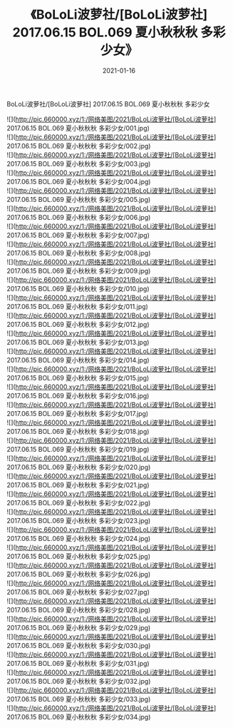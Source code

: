 ﻿---
layout: post
title:  《BoLoLi波萝社/[BoLoLi波萝社] 2017.06.15 BOL.069 夏小秋秋秋 多彩少女》
date:   2021-01-16
img: http://pic.660000.xyz/1:/网络美图/2021/BoLoLi波萝社/[BoLoLi波萝社] 2017.06.15 BOL.069 夏小秋秋秋 多彩少女/000.jpg
categories: [美女, 清纯, 唯美]
---

BoLoLi波萝社/[BoLoLi波萝社] 2017.06.15 BOL.069 夏小秋秋秋 多彩少女

 ![](http://pic.660000.xyz/1:/网络美图/2021/BoLoLi波萝社/[BoLoLi波萝社] 2017.06.15 BOL.069 夏小秋秋秋 多彩少女/001.jpg) <br>![](http://pic.660000.xyz/1:/网络美图/2021/BoLoLi波萝社/[BoLoLi波萝社] 2017.06.15 BOL.069 夏小秋秋秋 多彩少女/002.jpg) <br>![](http://pic.660000.xyz/1:/网络美图/2021/BoLoLi波萝社/[BoLoLi波萝社] 2017.06.15 BOL.069 夏小秋秋秋 多彩少女/003.jpg) <br>![](http://pic.660000.xyz/1:/网络美图/2021/BoLoLi波萝社/[BoLoLi波萝社] 2017.06.15 BOL.069 夏小秋秋秋 多彩少女/004.jpg) <br>![](http://pic.660000.xyz/1:/网络美图/2021/BoLoLi波萝社/[BoLoLi波萝社] 2017.06.15 BOL.069 夏小秋秋秋 多彩少女/005.jpg) <br>![](http://pic.660000.xyz/1:/网络美图/2021/BoLoLi波萝社/[BoLoLi波萝社] 2017.06.15 BOL.069 夏小秋秋秋 多彩少女/006.jpg) <br>![](http://pic.660000.xyz/1:/网络美图/2021/BoLoLi波萝社/[BoLoLi波萝社] 2017.06.15 BOL.069 夏小秋秋秋 多彩少女/007.jpg) <br>![](http://pic.660000.xyz/1:/网络美图/2021/BoLoLi波萝社/[BoLoLi波萝社] 2017.06.15 BOL.069 夏小秋秋秋 多彩少女/008.jpg) <br>![](http://pic.660000.xyz/1:/网络美图/2021/BoLoLi波萝社/[BoLoLi波萝社] 2017.06.15 BOL.069 夏小秋秋秋 多彩少女/009.jpg) <br>![](http://pic.660000.xyz/1:/网络美图/2021/BoLoLi波萝社/[BoLoLi波萝社] 2017.06.15 BOL.069 夏小秋秋秋 多彩少女/010.jpg) <br>![](http://pic.660000.xyz/1:/网络美图/2021/BoLoLi波萝社/[BoLoLi波萝社] 2017.06.15 BOL.069 夏小秋秋秋 多彩少女/011.jpg) <br>![](http://pic.660000.xyz/1:/网络美图/2021/BoLoLi波萝社/[BoLoLi波萝社] 2017.06.15 BOL.069 夏小秋秋秋 多彩少女/012.jpg) <br>![](http://pic.660000.xyz/1:/网络美图/2021/BoLoLi波萝社/[BoLoLi波萝社] 2017.06.15 BOL.069 夏小秋秋秋 多彩少女/013.jpg) <br>![](http://pic.660000.xyz/1:/网络美图/2021/BoLoLi波萝社/[BoLoLi波萝社] 2017.06.15 BOL.069 夏小秋秋秋 多彩少女/014.jpg) <br>![](http://pic.660000.xyz/1:/网络美图/2021/BoLoLi波萝社/[BoLoLi波萝社] 2017.06.15 BOL.069 夏小秋秋秋 多彩少女/015.jpg) <br>![](http://pic.660000.xyz/1:/网络美图/2021/BoLoLi波萝社/[BoLoLi波萝社] 2017.06.15 BOL.069 夏小秋秋秋 多彩少女/016.jpg) <br>![](http://pic.660000.xyz/1:/网络美图/2021/BoLoLi波萝社/[BoLoLi波萝社] 2017.06.15 BOL.069 夏小秋秋秋 多彩少女/017.jpg) <br>![](http://pic.660000.xyz/1:/网络美图/2021/BoLoLi波萝社/[BoLoLi波萝社] 2017.06.15 BOL.069 夏小秋秋秋 多彩少女/018.jpg) <br>![](http://pic.660000.xyz/1:/网络美图/2021/BoLoLi波萝社/[BoLoLi波萝社] 2017.06.15 BOL.069 夏小秋秋秋 多彩少女/019.jpg) <br>![](http://pic.660000.xyz/1:/网络美图/2021/BoLoLi波萝社/[BoLoLi波萝社] 2017.06.15 BOL.069 夏小秋秋秋 多彩少女/020.jpg) <br>![](http://pic.660000.xyz/1:/网络美图/2021/BoLoLi波萝社/[BoLoLi波萝社] 2017.06.15 BOL.069 夏小秋秋秋 多彩少女/021.jpg) <br>![](http://pic.660000.xyz/1:/网络美图/2021/BoLoLi波萝社/[BoLoLi波萝社] 2017.06.15 BOL.069 夏小秋秋秋 多彩少女/022.jpg) <br>![](http://pic.660000.xyz/1:/网络美图/2021/BoLoLi波萝社/[BoLoLi波萝社] 2017.06.15 BOL.069 夏小秋秋秋 多彩少女/023.jpg) <br>![](http://pic.660000.xyz/1:/网络美图/2021/BoLoLi波萝社/[BoLoLi波萝社] 2017.06.15 BOL.069 夏小秋秋秋 多彩少女/024.jpg) <br>![](http://pic.660000.xyz/1:/网络美图/2021/BoLoLi波萝社/[BoLoLi波萝社] 2017.06.15 BOL.069 夏小秋秋秋 多彩少女/025.jpg) <br>![](http://pic.660000.xyz/1:/网络美图/2021/BoLoLi波萝社/[BoLoLi波萝社] 2017.06.15 BOL.069 夏小秋秋秋 多彩少女/026.jpg) <br>![](http://pic.660000.xyz/1:/网络美图/2021/BoLoLi波萝社/[BoLoLi波萝社] 2017.06.15 BOL.069 夏小秋秋秋 多彩少女/027.jpg) <br>![](http://pic.660000.xyz/1:/网络美图/2021/BoLoLi波萝社/[BoLoLi波萝社] 2017.06.15 BOL.069 夏小秋秋秋 多彩少女/028.jpg) <br>![](http://pic.660000.xyz/1:/网络美图/2021/BoLoLi波萝社/[BoLoLi波萝社] 2017.06.15 BOL.069 夏小秋秋秋 多彩少女/029.jpg) <br>![](http://pic.660000.xyz/1:/网络美图/2021/BoLoLi波萝社/[BoLoLi波萝社] 2017.06.15 BOL.069 夏小秋秋秋 多彩少女/030.jpg) <br>![](http://pic.660000.xyz/1:/网络美图/2021/BoLoLi波萝社/[BoLoLi波萝社] 2017.06.15 BOL.069 夏小秋秋秋 多彩少女/031.jpg) <br>![](http://pic.660000.xyz/1:/网络美图/2021/BoLoLi波萝社/[BoLoLi波萝社] 2017.06.15 BOL.069 夏小秋秋秋 多彩少女/032.jpg) <br>![](http://pic.660000.xyz/1:/网络美图/2021/BoLoLi波萝社/[BoLoLi波萝社] 2017.06.15 BOL.069 夏小秋秋秋 多彩少女/033.jpg) <br>![](http://pic.660000.xyz/1:/网络美图/2021/BoLoLi波萝社/[BoLoLi波萝社] 2017.06.15 BOL.069 夏小秋秋秋 多彩少女/034.jpg) <br>
